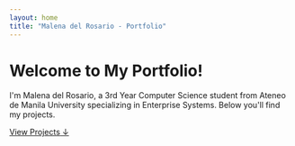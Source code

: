 ```yaml
---
layout: home
title: "Malena del Rosario - Portfolio"
---
```


# Welcome to My Portfolio!

I'm Malena del Rosario, a 3rd Year Computer Science student from Ateneo de Manila University specializing in Enterprise Systems. Below you'll find my projects.

<a href="#projects" class="scroll-button">
    <span>View Projects</span> &#8595;
</a>
